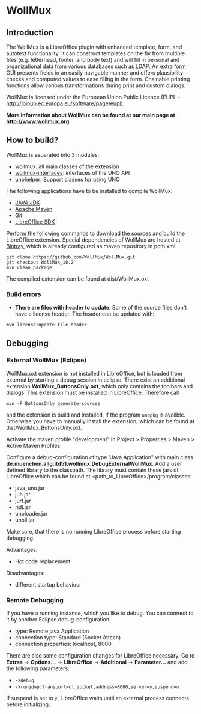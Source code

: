 # WollMux

## Introduction
The WollMux is a LibreOffice plugin with enhanced template, form, and autotext functionality. It can construct templates on the fly from multiple files (e.g. letterhead, footer, and body text) and will fill in personal and organizational data from various databases such as LDAP. An extra form GUI presents fields in an easily navigable manner and offers plausibility checks and computed values to ease filling in the form. Chainable printing functions allow various transformations during print and custom dialogs.

WollMux is licensed under the European Union Public Licence (EUPL - http://joinup.ec.europa.eu/software/page/eupl).

**More information about WollMux can be found at our main page at http://www.wollmux.org**

## How to build?
WollMux is separated into 3 modules:
* wollmux: all main classes of the extension
* [wollmux-interfaces](idl/README.md): interfaces of the UNO API
* [unohelper](https://github.com/WollMux/UNOHelper): Support classes for using UNO

The following applications have to be installed to compile WollMux:
* [JAVA JDK](http://www.oracle.com/technetwork/java/javase/downloads/index.html)
* [Apache Maven](https://maven.apache.org/download.cgi)
* [Git](http://git-scm.com/downloads/)
* [LibreOffice SDK](https://api.libreoffice.org/docs/install.html)

Perform the following commands to download the sources and build the LibreOffice extension. Special dependencies of WollMux are hosted at
[Bintray](https://bintray.com/wollmux/WollMux), which is already configured as maven repository in pom.xml

```
git clone https://github.com/WollMux/WollMux.git
git checkout WollMux_18.2
mvn clean package
```

The compiled extension can be found at dist/WollMux.oxt

### Build errors
* **There are files with header to update**: Some of the source files don't have a license header. The header can be updated with:

```
mvn license:update-file-header
```

## Debugging
### External WollMux (Eclipse)
WollMux.oxt extension is not installed in LibreOffice, but is loaded from external by starting a debug session in eclipse. There exist an additional extension **WollMux_ButtonsOnly.oxt**, which only contains the toolbars and dialogs. This extension must be installed in LibreOffice. Therefore call

```
mvn -P ButtonsOnly generate-sources
```

and the extension is build and installed, if the program `unopkg` is availble. Otherwise you have to manually install the extension, which can be found at dist/WollMux_ButtonsOnly.oxt.

Activate the maven profile "development" in Project > Properties > Maven > Active Maven Profiles.

Configure a debug-configuration of type "Java Application" with main class **de.muenchen.allg.itd51.wollmux.DebugExternalWollMux**. Add a user defined library to the classpath. The library must contain these jars of LibreOffice which can be found at <path_to_LibreOffice>/program/classes:
* java_uno.jar
* juh.jar
* jurt.jar
* ridl.jar
* unoloader.jar
* unoil.jar

Make sure, that there is no running LibreOffice process before starting debugging.

Advantages:
* Hot code replacement

Disadvantages:
* different startup behaviour

### Remote Debugging
If you have a running instance, which you like to debug. You can connect to it by another Eclipse debug-configuration:
* type: Remote java Application
* connection type: Standard (Socket Attach)
* connection properties: localhost, 8000

There are also some configuration changes for LibreOffice necessary. Go to **Extras** &rarr; **Options...** &rarr; **LibreOffice** &rarr; **Additional** &rarr; **Parameter...** and add the following parameters:
* `-Xdebug`
* `-Xrunjdwp:transport=dt_socket,address=8000,server=y,suspend=n`

If suspend is set to `y`, LibreOffice waits until an external process connects before initializing.
